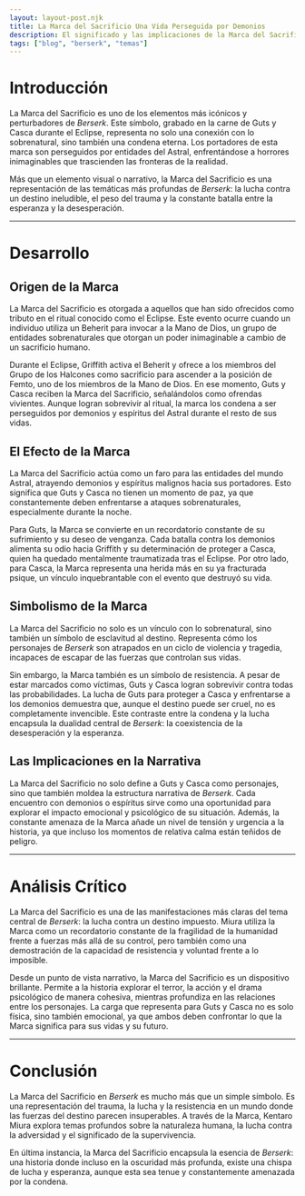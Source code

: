 ```yaml
---
layout: layout-post.njk
title: La Marca del Sacrificio Una Vida Perseguida por Demonios
description: El significado y las implicaciones de la Marca del Sacrificio en *Berserk*, y su impacto en Guts y Casca
tags: ["blog", "berserk", "temas"]
---
```


# Introducción

La Marca del Sacrificio es uno de los elementos más icónicos y perturbadores de *Berserk*. Este símbolo, grabado en la carne de Guts y Casca durante el Eclipse, representa no solo una conexión con lo sobrenatural, sino también una condena eterna. Los portadores de esta marca son perseguidos por entidades del Astral, enfrentándose a horrores inimaginables que trascienden las fronteras de la realidad.

Más que un elemento visual o narrativo, la Marca del Sacrificio es una representación de las temáticas más profundas de *Berserk*: la lucha contra un destino ineludible, el peso del trauma y la constante batalla entre la esperanza y la desesperación.

---

# Desarrollo

## Origen de la Marca

La Marca del Sacrificio es otorgada a aquellos que han sido ofrecidos como tributo en el ritual conocido como el Eclipse. Este evento ocurre cuando un individuo utiliza un Beherit para invocar a la Mano de Dios, un grupo de entidades sobrenaturales que otorgan un poder inimaginable a cambio de un sacrificio humano.

Durante el Eclipse, Griffith activa el Beherit y ofrece a los miembros del Grupo de los Halcones como sacrificio para ascender a la posición de Femto, uno de los miembros de la Mano de Dios. En ese momento, Guts y Casca reciben la Marca del Sacrificio, señalándolos como ofrendas vivientes. Aunque logran sobrevivir al ritual, la marca los condena a ser perseguidos por demonios y espíritus del Astral durante el resto de sus vidas.

## El Efecto de la Marca

La Marca del Sacrificio actúa como un faro para las entidades del mundo Astral, atrayendo demonios y espíritus malignos hacia sus portadores. Esto significa que Guts y Casca no tienen un momento de paz, ya que constantemente deben enfrentarse a ataques sobrenaturales, especialmente durante la noche.

Para Guts, la Marca se convierte en un recordatorio constante de su sufrimiento y su deseo de venganza. Cada batalla contra los demonios alimenta su odio hacia Griffith y su determinación de proteger a Casca, quien ha quedado mentalmente traumatizada tras el Eclipse. Por otro lado, para Casca, la Marca representa una herida más en su ya fracturada psique, un vínculo inquebrantable con el evento que destruyó su vida.

## Simbolismo de la Marca

La Marca del Sacrificio no solo es un vínculo con lo sobrenatural, sino también un símbolo de esclavitud al destino. Representa cómo los personajes de *Berserk* son atrapados en un ciclo de violencia y tragedia, incapaces de escapar de las fuerzas que controlan sus vidas.

Sin embargo, la Marca también es un símbolo de resistencia. A pesar de estar marcados como víctimas, Guts y Casca logran sobrevivir contra todas las probabilidades. La lucha de Guts para proteger a Casca y enfrentarse a los demonios demuestra que, aunque el destino puede ser cruel, no es completamente invencible. Este contraste entre la condena y la lucha encapsula la dualidad central de *Berserk*: la coexistencia de la desesperación y la esperanza.

## Las Implicaciones en la Narrativa

La Marca del Sacrificio no solo define a Guts y Casca como personajes, sino que también moldea la estructura narrativa de *Berserk*. Cada encuentro con demonios o espíritus sirve como una oportunidad para explorar el impacto emocional y psicológico de su situación. Además, la constante amenaza de la Marca añade un nivel de tensión y urgencia a la historia, ya que incluso los momentos de relativa calma están teñidos de peligro.

---

# Análisis Crítico

La Marca del Sacrificio es una de las manifestaciones más claras del tema central de *Berserk*: la lucha contra un destino impuesto. Miura utiliza la Marca como un recordatorio constante de la fragilidad de la humanidad frente a fuerzas más allá de su control, pero también como una demostración de la capacidad de resistencia y voluntad frente a lo imposible.

Desde un punto de vista narrativo, la Marca del Sacrificio es un dispositivo brillante. Permite a la historia explorar el terror, la acción y el drama psicológico de manera cohesiva, mientras profundiza en las relaciones entre los personajes. La carga que representa para Guts y Casca no es solo física, sino también emocional, ya que ambos deben confrontar lo que la Marca significa para sus vidas y su futuro.

---

# Conclusión

La Marca del Sacrificio en *Berserk* es mucho más que un simple símbolo. Es una representación del trauma, la lucha y la resistencia en un mundo donde las fuerzas del destino parecen insuperables. A través de la Marca, Kentaro Miura explora temas profundos sobre la naturaleza humana, la lucha contra la adversidad y el significado de la supervivencia.

En última instancia, la Marca del Sacrificio encapsula la esencia de *Berserk*: una historia donde incluso en la oscuridad más profunda, existe una chispa de lucha y esperanza, aunque esta sea tenue y constantemente amenazada por la condena.
